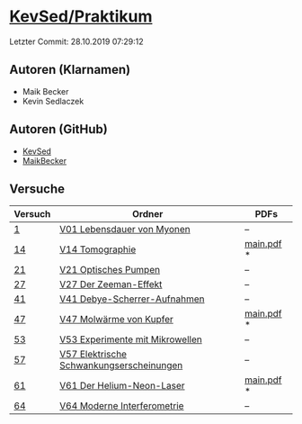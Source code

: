 # [KevSed/Praktikum](https://github.com/KevSed/Praktikum)

Letzter Commit: 28.10.2019 07:29:12

## Autoren (Klarnamen)
- Maik Becker
- Kevin Sedlaczek

## Autoren (GitHub)
- [KevSed](https://github.com/KevSed)
- [MaikBecker](https://github.com/MaikBecker)

## Versuche

|       Versuch        |                                                                 Ordner                                                                 |                                                                         PDFs                                                                         |
|----------------------|----------------------------------------------------------------------------------------------------------------------------------------|------------------------------------------------------------------------------------------------------------------------------------------------------|
|[1](../../versuch/1)  |[V01 Lebensdauer von Myonen](https://github.com/KevSed/Praktikum/tree/master/V01%20Lebensdauer%20von%20Myonen)                          |–                                                                                                                                                     |
|[14](../../versuch/14)|[V14 Tomographie](https://github.com/KevSed/Praktikum/tree/master/V14%20Tomographie)                                                    |[main.pdf](https://docs.google.com/viewer?url=https://raw.githubusercontent.com/NicoWeio/awesome-ap-pdfs/main/KevSed%E2%88%95Praktikum/14/main.pdf) \*|
|[21](../../versuch/21)|[V21 Optisches Pumpen](https://github.com/KevSed/Praktikum/tree/master/V21%20Optisches%20Pumpen)                                        |–                                                                                                                                                     |
|[27](../../versuch/27)|[V27 Der Zeeman-Effekt](https://github.com/KevSed/Praktikum/tree/master/V27%20Der%20Zeeman-Effekt)                                      |–                                                                                                                                                     |
|[41](../../versuch/41)|[V41 Debye-Scherrer-Aufnahmen](https://github.com/KevSed/Praktikum/tree/master/V41%20Debye-Scherrer-Aufnahmen)                          |–                                                                                                                                                     |
|[47](../../versuch/47)|[V47 Molwärme von Kupfer](https://github.com/KevSed/Praktikum/tree/master/V47%20Molw%C3%A4rme%20von%20Kupfer)                           |[main.pdf](https://docs.google.com/viewer?url=https://raw.githubusercontent.com/NicoWeio/awesome-ap-pdfs/main/KevSed%E2%88%95Praktikum/47/main.pdf) \*|
|[53](../../versuch/53)|[V53 Experimente mit Mikrowellen](https://github.com/KevSed/Praktikum/tree/master/V53%20Experimente%20mit%20Mikrowellen)                |–                                                                                                                                                     |
|[57](../../versuch/57)|[V57 Elektrische Schwankungserscheinungen](https://github.com/KevSed/Praktikum/tree/master/V57%20Elektrische%20Schwankungserscheinungen)|–                                                                                                                                                     |
|[61](../../versuch/61)|[V61 Der Helium-Neon-Laser](https://github.com/KevSed/Praktikum/tree/master/V61%20Der%20Helium-Neon-Laser)                              |[main.pdf](https://docs.google.com/viewer?url=https://raw.githubusercontent.com/NicoWeio/awesome-ap-pdfs/main/KevSed%E2%88%95Praktikum/61/main.pdf) \*|
|[64](../../versuch/64)|[V64 Moderne Interferometrie](https://github.com/KevSed/Praktikum/tree/master/V64%20Moderne%20Interferometrie)                          |–                                                                                                                                                     |
